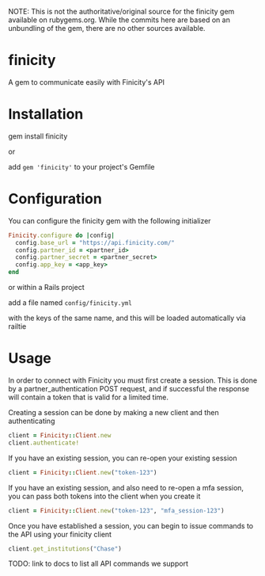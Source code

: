 NOTE: This is not the authoritative/original source for the finicity gem available on rubygems.org.
While the commits here are based on an unbundling of the gem, there are no other sources available.

finicity
========

A gem to communicate easily with Finicity's API

Installation
============

gem install finicity

or

add ```gem 'finicity'``` to your project's Gemfile

Configuration
=============

You can configure the finicity gem with the following initializer

```Ruby
Finicity.configure do |config|
  config.base_url = "https://api.finicity.com/"
  config.partner_id = <partner_id>
  config.partner_secret = <partner_secret>
  config.app_key = <app_key>
end
```

or within a Rails project

add a file named ```config/finicity.yml```

with the keys of the same name, and this will be loaded automatically via railtie

Usage
=====

In order to connect with Finicity you must first create a session. This is
done by a partner_authentication POST request, and if successful the response
will contain a token that is valid for a limited time.

Creating a session can be done by making a new client and then authenticating

```Ruby
client = Finicity::Client.new
client.authenticate!
```

If you have an existing session, you can re-open your existing session

```Ruby
client = Finicity::Client.new("token-123")
```

If you have an existing session, and also need to re-open a mfa session,
you can pass both tokens into the client when you create it

```Ruby
client = Finicity::Client.new("token-123", "mfa_session-123")
```

Once you have established a session, you can begin to issue commands to the API
using your finicity client

```Ruby
client.get_institutions("Chase")
```

TODO: link to docs to list all API commands we support
